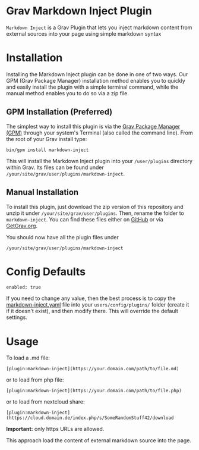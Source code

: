 # Grav Markdown Inject Plugin

`Markdown Inject` is a Grav Plugin that lets you inject markdown content from external sources into your page using simple markdown syntax

# Installation

Installing the Markdown Inject plugin can be done in one of two ways. Our GPM (Grav Package Manager) installation method enables you to quickly and easily install the plugin with a simple terminal command, while the manual method enables you to do so via a zip file.

## GPM Installation (Preferred)

The simplest way to install this plugin is via the [Grav Package Manager (GPM)](http://learn.getgrav.org/advanced/grav-gpm) through your system's Terminal (also called the command line).  From the root of your Grav install type:

    bin/gpm install markdown-inject

This will install the Markdown Inject plugin into your `/user/plugins` directory within Grav. Its files can be found under `/your/site/grav/user/plugins/markdown-inject`.

## Manual Installation

To install this plugin, just download the zip version of this repository and unzip it under `/your/site/grav/user/plugins`. Then, rename the folder to `markdown-inject`. You can find these files either on [GitHub](https://github.com/cron-ix/grav-plugin-markdown-inject) or via [GetGrav.org](http://getgrav.org/downloads/plugins#extras).

You should now have all the plugin files under

    /your/site/grav/user/plugins/markdown-inject

# Config Defaults

```
enabled: true
```

If you need to change any value, then the best process is to copy the [markdown-inject.yaml](markdown-inject.yaml) file into your `users/config/plugins/` folder (create it if it doesn't exist), and then modify there.  This will override the default settings.

# Usage

To load a .md file:
```
[plugin:markdown-inject](https://your.domain.com/path/to/file.md)
```
or to load from php file:
```
[plugin:markdown-inject](https://your.domain.com/path/to/file.php)
```
or to load from nextcloud share:
```
[plugin:markdown-inject](https://cloud.domain.de/index.php/s/SomeRandomStuff42/download
```

**Important:** only https URLs are allowed.

This approach load the content of external markdown source into the page.
